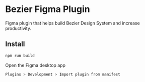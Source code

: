 # Bezier Figma Plugin

Figma plugin that helps build Bezier Design System and increase productivity.

## Install

```bash
npm run build
```

Open the Figma desktop app

```bash
Plugins > Development > Import plugin from manifest
```
